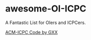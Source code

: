 # awesome-OI-ICPC
A Fantastic List for OIers and ICPCers.

[ACM-ICPC Code by GXX](http://git.icpc-camp.org/ftiasch/acm-icpc)

